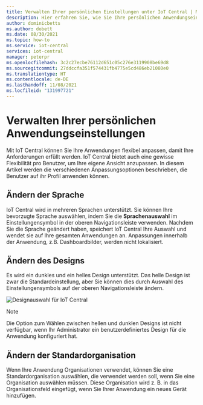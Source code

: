 ```yaml
---
title: Verwalten Ihrer persönlichen Einstellungen unter IoT Central | Microsoft-Dokumentation
description: Hier erfahren Sie, wie Sie Ihre persönlichen Anwendungseinstellungen in Ihrer IoT Central-Anwendung verwalten, z. B. wie Sie die Sprache, das Design oder die Standardorganisation ändern.
author: dominicbetts
ms.author: dobett
ms.date: 08/30/2021
ms.topic: how-to
ms.service: iot-central
services: iot-central
manager: peterpr
ms.openlocfilehash: 3c2c27ecbe76112d651c05c276e3119908be69d8
ms.sourcegitcommit: 27ddccfa351f574431fb4775e5cd486eb21080e0
ms.translationtype: HT
ms.contentlocale: de-DE
ms.lasthandoff: 11/08/2021
ms.locfileid: "131997721"
---
```

# <a name="manage-your-personal-application-preferences"></a>Verwalten Ihrer persönlichen Anwendungseinstellungen

Mit IoT Central können Sie Ihre Anwendungen flexibel anpassen, damit Ihre Anforderungen erfüllt werden. IoT Central bietet auch eine gewisse Flexibilität pro Benutzer, um Ihre eigene Ansicht anzupassen. In diesem Artikel werden die verschiedenen Anpassungsoptionen beschrieben, die Benutzer auf ihr Profil anwenden können.

## <a name="change-language"></a>Ändern der Sprache

IoT Central wird in mehreren Sprachen unterstützt. Sie können Ihre bevorzugte Sprache auswählen, indem Sie die **Sprachenauswahl** im Einstellungensymbol in der oberen Navigationsleiste verwenden. Nachdem Sie die Sprache geändert haben, speichert IoT Central Ihre Auswahl und wendet sie auf Ihre gesamten Anwendungen an. Anpassungen innerhalb der Anwendung, z.B. Dashboardbilder, werden nicht lokalisiert.

## <a name="change-theme"></a>Ändern des Designs

Es wird ein dunkles und ein helles Design unterstützt. Das helle Design ist zwar die Standardeinstellung, aber Sie können dies durch Auswahl des Einstellungensymbols auf der oberen Navigationsleiste ändern.

![Designauswahl für IoT Central](media/howto-manage-preferences/settings.png)

> [!NOTE]
> Die Option zum Wählen zwischen hellen und dunklen Designs ist nicht verfügbar, wenn Ihr Administrator ein benutzerdefiniertes Design für die Anwendung konfiguriert hat.

## <a name="change-default-organization"></a>Ändern der Standardorganisation

Wenn Ihre Anwendung Organisationen verwendet, können Sie eine Standardorganisation auswählen, die verwendet werden soll, wenn Sie eine Organisation auswählen müssen. Diese Organisation wird z. B. in das Organisationsfeld eingefügt, wenn Sie Ihrer Anwendung ein neues Gerät hinzufügen.

